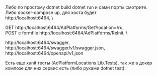 ﻿Либо по простому dotnet build dotnet run и сами порты смотрите.\
Либо docker-compose up, для хоста будет \
http://localhost:6464, \

GET http://localhost:6464/AdPlatforms/Get?location=/ru, \
POST с formfile http://localhost:6464/AdPlatforms/ReInit, \

http://localhost:6464/swagger, \
http://localhost:6464/swagger/v1/swagger.json, \
http://localhost:6464/openapi/v1.json

Есть еще xunit тесты (AdPlatformLocations.Lib.Tests), так же в докер композе для них сервис есть (либо руками dotnet test).